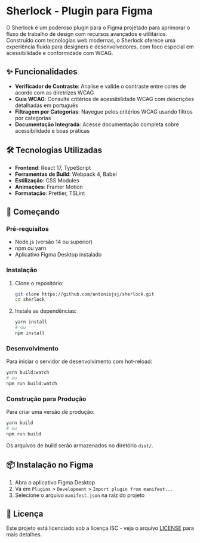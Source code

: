 # Sherlock - Plugin para Figma

O Sherlock é um poderoso plugin para o Figma projetado para aprimorar o fluxo de trabalho de design com recursos avançados e utilitários. Construído com tecnologias web modernas, o Sherlock oferece uma experiência fluida para designers e desenvolvedores, com foco especial em acessibilidade e conformidade com WCAG.

## ✨ Funcionalidades

- **Verificador de Contraste**: Analise e valide o contraste entre cores de acordo com as diretrizes WCAG
- **Guia WCAG**: Consulte critérios de acessibilidade WCAG com descrições detalhadas em português
- **Filtragem por Categorias**: Navegue pelos critérios WCAG usando filtros por categorias
- **Documentação Integrada**: Acesse documentação completa sobre acessibilidade e boas práticas


## 🛠 Tecnologias Utilizadas

- **Frontend**: React 17, TypeScript
- **Ferramentas de Build**: Webpack 4, Babel
- **Estilização**: CSS Modules
- **Animações**: Framer Motion
- **Formatação**: Prettier, TSLint

## 🚀 Começando

### Pré-requisitos

- Node.js (versão 14 ou superior)
- npm ou yarn
- Aplicativo Figma Desktop instalado

### Instalação

1. Clone o repositório:
   ```bash
   git clone https://github.com/antoniojsj/sherlock.git
   cd sherlock
   ```

2. Instale as dependências:
   ```bash
   yarn install
   # ou
   npm install
   ```

### Desenvolvimento

Para iniciar o servidor de desenvolvimento com hot-reload:

```bash
yarn build:watch
# ou
npm run build:watch
```

### Construção para Produção

Para criar uma versão de produção:

```bash
yarn build
# ou
npm run build
```

Os arquivos de build serão armazenados no diretório `dist/`.

## 📦 Instalação no Figma

1. Abra o aplicativo Figma Desktop
2. Vá em `Plugins` > `Development` > `Import plugin from manifest...`
3. Selecione o arquivo `manifest.json` na raiz do projeto


## 📄 Licença

Este projeto está licenciado sob a licença ISC - veja o arquivo [LICENSE](LICENSE) para mais detalhes.

